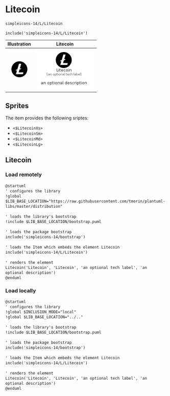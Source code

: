 # Litecoin


```text
simpleicons-14/L/Litecoin
```

```text
include('simpleicons-14/L/Litecoin')
```



| Illustration | Litecoin |
| :---: | :---: |
| ![illustration for Illustration](../../simpleicons-14/L/Litecoin.png) | ![illustration for Litecoin](../../simpleicons-14/L/Litecoin.Local.png) |



## Sprites
The item provides the following sriptes:

- `<$LitecoinXs>`
- `<$LitecoinSm>`
- `<$LitecoinMd>`
- `<$LitecoinLg>`





## Litecoin

### Load remotely
```plantuml
@startuml
' configures the library
!global $LIB_BASE_LOCATION="https://raw.githubusercontent.com/tmorin/plantuml-libs/master/distribution"

' loads the library's bootstrap
!include $LIB_BASE_LOCATION/bootstrap.puml

' loads the package bootstrap
include('simpleicons-14/bootstrap')

' loads the Item which embeds the element Litecoin
include('simpleicons-14/L/Litecoin')

' renders the element
Litecoin('Litecoin', 'Litecoin', 'an optional tech label', 'an optional description')
@enduml
```

### Load locally
```plantuml
@startuml
' configures the library
!global $INCLUSION_MODE="local"
!global $LIB_BASE_LOCATION="../.."

' loads the library's bootstrap
!include $LIB_BASE_LOCATION/bootstrap.puml

' loads the package bootstrap
include('simpleicons-14/bootstrap')

' loads the Item which embeds the element Litecoin
include('simpleicons-14/L/Litecoin')

' renders the element
Litecoin('Litecoin', 'Litecoin', 'an optional tech label', 'an optional description')
@enduml
```

